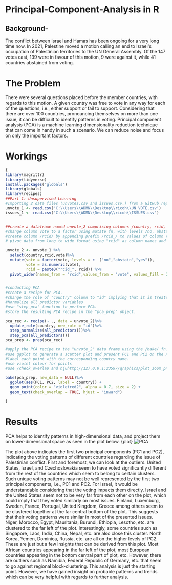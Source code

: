 # Principal-Component-Analysis in R
## Background-
The conflict between Israel and Hamas has been ongoing for a very long time now. In 2021, Palestine moved a motion calling an end to Israel's occupation of Palestinian territories to the UN General Assembly. Of the 147 votes cast, 139 were in favour of this motion, 9 were against it, while 41 countries abstained from voting.

# The Problem
There were several questions placed before the member countries, with regards to this motion. A given country was free to vote in any way for each of the questions, i.e., either support or fail to support. Considering that there are over 100 countries, pronouncing themselves on more than one issue, it can be difficult to identify patterns in voting. 
Principal component analysis (PCA) is a machine learning dimensionality reduction technique that can come in handy in such a scenario. We can reduce noise and focus on only the important factors.
# Workings
``` R
{
library(magrittr)
library(tidyverse)
install.packages("globals")
library(globals)
library(recipes)
##Part 1: Unsupervised Learning
#Importing 2 data files (unvotes.csv and issues.csv.) from a GitHub repository
unvote_1 <- read.csv('C:\\Users\\ADMN\\Desktop\\ricoh\\UN_VOTE.csv')
issues_1 <- read.csv('C:\\Users\\ADMN\\Desktop\\ricoh\\ISSUES.csv')


##create a dataframe named unvote_2 comprising columns /country, rcid, and vote/
#change column vote to a factor using mutate fn, with levels /no, abstain, and yes/
#create column /rcid/ by appending prefix /rcid_/ to values of column rcid
# pivot data from long to wide format using "rcid" as column names and "vote" as the values.

unvote_2 <- unvote_1 %>%
  select(country,rcid,vote)%>%
  mutate(vote = factor(vote, levels = c  ("no","abstain","yes")),
         vote = as.numeric(vote),
         rcid = paste0("rcid_", rcid)) %>%
  pivot_wider(names_from = "rcid",values_from = "vote", values_fill = 2)


#conducting PCA
#create a recipe for PCA. 
#change the role of "country" column to "id" implying that it is treated as as identifier variable rather than a predictor in the analysis.
#Normalize all predictor variables
#use "step_pca" function to perform PCA.
#store the resulting PCA recipe in the "pca_prep" object.

pca_rec <- recipe(~ ., data = unvote_2)%>%
  update_role(country, new_role = "id")%>%
  step_normalize(all_predictors())%>%
  step_pca(all_predictors())
pca_prep <- prep(pca_rec)

#apply the PCA recipe to the "unvote_2" data frame using the /bake/ fn.
#use ggplot to generate a scatter plot and present PC1 and PC2 on the x and y axes
#label each point with the corresponding country name.
#use violet colour for points
#use /check_overlap and hjuhttp://127.0.0.1:23597/graphics/plot_zoom_png?width=1315&height=708st/ fn to adjust labels

bake(pca_prep, new_data = NULL)%>%
  ggplot(aes(PC1, PC2, label = country)) +
  geom_point(color = "violetred2", alpha = 0.7, size = 2) +
  geom_text(check_overlap = TRUE, hjust = "inward")

}
```


# Results 
PCA helps to identify patterns in high-dimensional data, and project them on lower-dimensional space as seen in the plot below.
{plot}
![PCA](https://github.com/user-attachments/assets/e2c61a04-9f43-41d8-87d3-07a11e95125e)

The plot above indicates the first two principal components (PC1 and PC2), indicating the voting patterns of different countries regarding the issue of Palestinian conflict. 
First and foremost, we can look at the outliers. United States, Israel, and Czechoslovakia seem to have voted significantly different from the rest of the countries which seem to belong to certain clusters. Such unique voting patterns may not be well represented by the first two principal components, i.e., PC1 and PC2. For Israel, it would be understandable considering that the voting impacts them directly. Israel and the United States seem not to be very far from each other on the plot, which could imply that they voted similarly on most issues. 
Finland, Luxemburg, Sweden, France, Portugal, United Kingdom, Greece among others seem to be clustered together at the far central bottom of the plot. This suggests that their voting patterns were similar in most of the presented issues. 
Niger, Morocco, Egypt, Mauritania, Burundi, Ethiopia, Lesotho, etc. are clustered to the far left of the plot. Interestingly, some countries such as Singapore, Laos, India, China, Nepal, etc. are also close this cluster. 
North Korea, Yemen, Dominica, Russia, etc. are all on the higher levels of PC2. 
These are just but a few insights that can be derived from this plot. Most African countries appearing in the far left of the plot, most European countries appearing in the bottom central part of plot, etc. However, there are outliers such as Namibia, Federal Republic of Germany, etc. that seem to go against regional block-clustering.
This analysis is just the starting point. However, we have gained insight on probable patterns and trends which can be very helpful with regards to further analysis.

